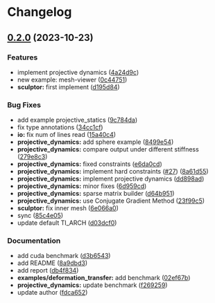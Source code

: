 # Changelog

## [0.2.0](https://github.com/liblaf/taichi-extras/compare/v0.1.0...v0.2.0) (2023-10-23)

### Features

- implement projective dynamics ([4a24d9c](https://github.com/liblaf/taichi-extras/commit/4a24d9cc6aa08c0d4d6c202135fd68af062bdf02))
- new example: mesh-viewer ([0c44751](https://github.com/liblaf/taichi-extras/commit/0c4475184ad3d23fdab862837338b2217b7e87d2))
- **sculptor:** first implement ([d195d84](https://github.com/liblaf/taichi-extras/commit/d195d840d72d46f12e84b8a689903523e79b9322))

### Bug Fixes

- add example projective_statics ([9c784da](https://github.com/liblaf/taichi-extras/commit/9c784da5fcf702f5d822e85a7de283bd52cadaeb))
- fix type annotations ([34cc1cf](https://github.com/liblaf/taichi-extras/commit/34cc1cf3a1bf6a9b3637af4d9fbca2a78c5e397e))
- **io:** fix num of lines read ([15a40c4](https://github.com/liblaf/taichi-extras/commit/15a40c4cb010f640bafa5a4a3959ac4859d7f9a1))
- **projective_dynamics:** add sphere example ([8499e54](https://github.com/liblaf/taichi-extras/commit/8499e54b3349893d96cfb1b6b455d2d4daf7231d))
- **projective_dynamics:** compare output under different stiffness ([279e8c3](https://github.com/liblaf/taichi-extras/commit/279e8c39db61978f22e4c7fab9656b2dd21a9644))
- **projective_dynamics:** fixed constraints ([e6da0cd](https://github.com/liblaf/taichi-extras/commit/e6da0cdf624f5f7e227ed8a62288bbf53d48e905))
- **projective_dynamics:** implement hard constraints ([#27](https://github.com/liblaf/taichi-extras/issues/27)) ([8a61d55](https://github.com/liblaf/taichi-extras/commit/8a61d556117073703b08d0943849acf2cfeaed17))
- **projective_dynamics:** implement projective dynamics ([dd898ad](https://github.com/liblaf/taichi-extras/commit/dd898ad50c5bc3ed9dd7cfb5f44b6bf4a3090109))
- **projective_dynamics:** minor fixes ([6d959cd](https://github.com/liblaf/taichi-extras/commit/6d959cd125d0b84b0b8a2351eefa6262211bd7e0))
- **projective_dynamics:** sparse matrix builder ([d64b951](https://github.com/liblaf/taichi-extras/commit/d64b95154845036d78d95f81989902377833b1d4))
- **projective_dynamics:** use Conjugate Gradient Method ([23f99c5](https://github.com/liblaf/taichi-extras/commit/23f99c5069407763b87c82747318eb2236a0c5f7))
- **sculptor:** fix inner mesh ([6e066a0](https://github.com/liblaf/taichi-extras/commit/6e066a031b0d164a8b99af3579a0243c3a0b90fd))
- sync ([85c4e05](https://github.com/liblaf/taichi-extras/commit/85c4e059c32a0cdad8536b381f47dea174599910))
- update default TI_ARCH ([d03dcf0](https://github.com/liblaf/taichi-extras/commit/d03dcf0205ae7d96683078a157b4f962a6f0b5d4))

### Documentation

- add cuda benchmark ([d3b6543](https://github.com/liblaf/taichi-extras/commit/d3b65439c9b2a264026768c6d249770ebf42f786))
- add README ([8a9dbd3](https://github.com/liblaf/taichi-extras/commit/8a9dbd3bb466ed5670c45d9556dc072f76b0bfea))
- add report ([db4f834](https://github.com/liblaf/taichi-extras/commit/db4f8341c6a8487b2808c4973629f2cc3658ac17))
- **examples/deformation_transfer:** add benchmark ([02ef67b](https://github.com/liblaf/taichi-extras/commit/02ef67b97db7ec85a70bd74f2d2922babc786236))
- **projective_dynamics:** update benchmark ([f269259](https://github.com/liblaf/taichi-extras/commit/f269259859eb560636a475de7663c1c20a56b31e))
- update author ([fdca652](https://github.com/liblaf/taichi-extras/commit/fdca65259c2f0c02a62abac4920f37593aacd897))
